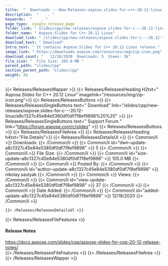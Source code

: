 ```yaml
---
title:  "  Downloads ---New-Releases-aspose.slides-for-c++-20.12-linux . " 
description:  "    . " 
keywords:  "    . " 
page_type:  single_release_page
folder_link: " slides/cpp/new-releases/aspose.slides-for-c---20.12-linux/"
folder_name: " Aspose.Slides for C++ 20.12 Linux"
download_link: " /slides/cpp/new-releases/aspose.slides-for-c---20.12-linux/a8c1327c45e84e5380df0df7f8ef9898"
download_text: " Download"
Intro_text: " It contains Aspose.Slides for C++ 20.12 Linux release."
image_link: " https://downloads.aspose.com/resources/img/zip-icon.png"
download_count: "   12/18/2020  Downloads: 5  Views: 36"
file_size: "  File Size: 105.0 MB "
parent_path: "slides/cpp"
section_parent_path: "slides/cpp"
weight: 40 
---
```


{{< Releases/ReleasesWapper >}}
  {{< Releases/ReleasesHeading H2txt=" Aspose.Slides for C++ 20.12 Linux" imagelink="/resources/img/zip-icon.png">}}
  {{< Releases/ReleasesButtons >}}
    {{< Releases/ReleasesSingleButtons text=" Download" link="/slides/cpp/new-releases/aspose.slides-for-c---20.12-linux/a8c1327c45e84e5380df0df7f8ef9898%20%20" >}}
    {{< Releases/ReleasesSingleButtons text=" Support Forum " link="https://forum.aspose.com/c/slides" >}}
  {{< Releases/ReleasesButtons >}}
  {{< Releases/ReleasesFileArea >}}
    {{< Releases/ReleasesHeading h4txt="File Details">}}
    {{< Releases/ReleasesDetailsUl >}}
            {{< Common/li  >}} Downloads: {{< /Common/li >}} 
      {{< Common/li id="dwn-update-a8c1327c45e84e5380df0df7f8ef9898" >}} 5 {{< /Common/li >}} 
      {{< Common/li  >}} File Size: {{< /Common/li >}} 
      {{< Common/li id="size-update-a8c1327c45e84e5380df0df7f8ef9898" >}} 105.0 MB {{< /Common/li >}} 
      {{< Common/li  >}} Posted By: {{< /Common/li >}} 
      {{< Common/li id="author-update-a8c1327c45e84e5380df0df7f8ef9898" >}} nikolay.saulyak {{< /Common/li >}} 
      {{< Common/li  >}} Views: {{< /Common/li >}} 
      {{< Common/li id="view-update-a8c1327c45e84e5380df0df7f8ef9898" >}} 37 {{< /Common/li >}} 
      {{< Common/li  >}} Date Added: {{< /Common/li >}} 
      {{< Common/li id="added-update-a8c1327c45e84e5380df0df7f8ef9898" >}} 12/18/2020 {{< /Common/li >}} 

    {{< /Releases/ReleasesDetailsUl >}}

  {{< Releases/ReleasesFileFeatures >}}
      <h4>Release Notes</h4><div><a href="https://docs.aspose.com/slides/cpp/aspose-slides-for-cpp-20-12-release-notes/">https://docs.aspose.com/slides/cpp/aspose-slides-for-cpp-20-12-release-notes/</a></div>
  {{< /Releases/ReleasesFileFeatures >}}
 {{< /Releases/ReleasesFileArea >}}
{{< /Releases/ReleasesWapper >}}


